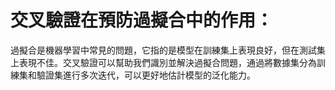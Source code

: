 交叉驗證在預防過擬合中的作用：
===
過擬合是機器學習中常見的問題，它指的是模型在訓練集上表現良好，但在測試集上表現不佳。交叉驗證可以幫助我們識別並解決過擬合問題，通過將數據集分為訓練集和驗證集進行多次迭代，可以更好地估計模型的泛化能力。

